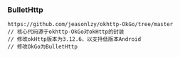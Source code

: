 ### BulletHttp

    https://github.com/jeasonlzy/okhttp-OkGo/tree/master
    // 核心代码源于okhttp-OkGo对okHttp的封装
    // 修改okHttp版本为3.12.6，以支持低版本Android
    // 修改OkGo为BulletHttp